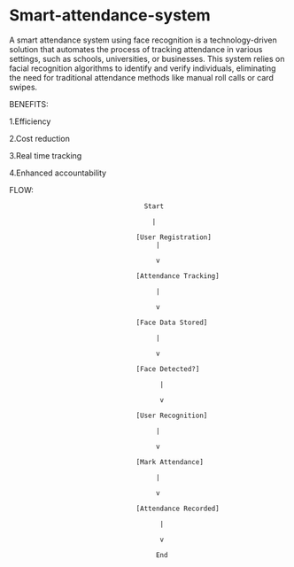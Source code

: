 # Smart-attendance-system

A smart attendance system using face recognition is a technology-driven solution that automates the process of tracking attendance in various settings, such as schools, universities, or businesses. This system relies on facial recognition algorithms to identify and verify individuals, eliminating the need for traditional attendance methods like manual roll calls or card swipes.

BENEFITS:

1.Efficiency

2.Cost reduction

3.Real time tracking

4.Enhanced accountability


FLOW:


                                      Start
                                    
                                        |
                                    
                                    [User Registration]
                                         |                                  
                                     
                                         v                                 
                                     
                                    [Attendance Tracking]
                                    
                                         |                                  
                                     
                                         v                                 
                                     
                                    [Face Data Stored]
                                    
                                         |                           
                                     
                                         v  
                                       
                                    [Face Detected?]
                                    
                                          |
                                    
                                          v
                                      
                                    [User Recognition]        
                                    
                                         |                           
                                     
                                         v                           
                                     
                                    [Mark Attendance] 
                                    
                                         |                           
                                     
                                         v                           
                                     
                                    [Attendance Recorded]     
                                    
                                          |            
                                     
                                          v
                                     
                                         End
                                    
                                    
